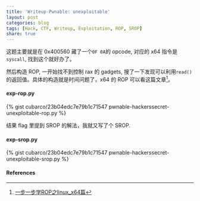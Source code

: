 ```yaml
---
title: 'Writeup-Pwnable: unexploitable'
layout: post
categories: blog
tags: [Hack, CTF, Writeup, Exploitation, ROP, SROP]
share: true
---
```


这题主要就是在 0x400560 藏了一个`0F 0A`的 opcode, 对应的 x64 指令是`syscall`, 找到这个就好办了。

然后构造 ROP, 一开始找不到控制 rax 的 gadgets, 搜了一下发现可以利用`read()`的返回值。具体的构造就是时间问题了，x64 的 ROP 可以看这篇文章[^1]。

#### exp-rop.py

{% gist cubarco/23b04edc7e79b1c71547 pwnable-hackerssecret-unexploitable-rop.py %}

结果 flag 里提到 SROP 的解法，我就又写了个 SROP.

#### exp-srop.py

{% gist cubarco/23b04edc7e79b1c71547 pwnable-hackerssecret-unexploitable-srop.py %}

#### References

[^1]: [一步一步学ROP之linux_x64篇](http://drops.wooyun.org/papers/7551)
